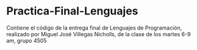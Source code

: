 # Practica-Final-Lenguajes
Contiene el código de la entrega final de Lenguajes de Programación, realizado por Miguel José Villegas Nicholls, de la clase de los martes 6-9 am, grupo 4505
